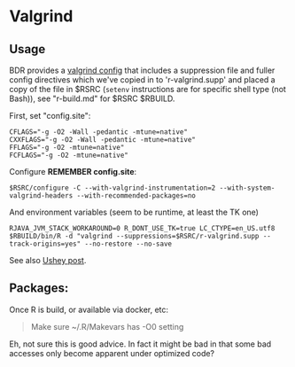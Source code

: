 # Valgrind

## Usage

BDR provides a [valgrind config][1] that includes a suppression file and fuller
config directives which we've copied in to 'r-valgrind.supp' and placed a copy
of the file in $RSRC (`setenv` instructions are for specific shell type (not
Bash)), see "r-build.md" for $RSRC $RBUILD.

First, set "config.site":

    CFLAGS="-g -O2 -Wall -pedantic -mtune=native"
    CXXFLAGS="-g -O2 -Wall -pedantic -mtune=native"
    FFLAGS="-g -O2 -mtune=native"
    FCFLAGS="-g -O2 -mtune=native"

Configure **REMEMBER config.site**:

    $RSRC/configure -C --with-valgrind-instrumentation=2 --with-system-valgrind-headers --with-recommended-packages=no

And environment variables (seem to be runtime, at least the TK one)

    RJAVA_JVM_STACK_WORKAROUND=0 R_DONT_USE_TK=true LC_CTYPE=en_US.utf8 $RBUILD/bin/R -d "valgrind --suppressions=$RSRC/r-valgrind.supp --track-origins=yes" --no-restore --no-save

See also [Ushey post][2].

## Packages:

Once R is build, or available via docker, etc:

> Make sure ~/.R/Makevars has -O0 setting

Eh, not sure this is good advice.  In fact it might be bad in that some bad
accesses only become apparent under optimized code?


[1]: https://www.stats.ox.ac.uk/pub/bdr/memtests/README.txt
[2]: https://kevinushey.github.io/blog/2015/04/05/debugging-with-valgrind/
